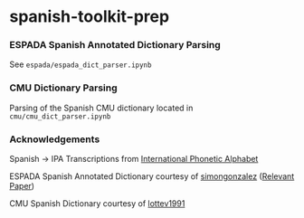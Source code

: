# spanish-toolkit-prep

### ESPADA Spanish Annotated Dictionary Parsing

See `espada/espada_dict_parser.ipynb`

### CMU Dictionary Parsing

Parsing of the Spanish CMU dictionary located in `cmu/cmu_dict_parser.ipynb`

### Acknowledgements

Spanish -> IPA Transcriptions from [International Phonetic Alphabet](https://www.internationalphoneticalphabet.org/spanish-to-ipa-translator/)

ESPADA Spanish Annotated Dictionary courtesy of [simongonzalez](https://github.com/simongonzalez/ESPADA) ([Relevant Paper](https://arxiv.org/abs/2407.15375))

CMU Spanish Dictionary courtesy of [lottev1991](https://github.com/lottev1991/OpenUTAU-Spanish-Dictionary)